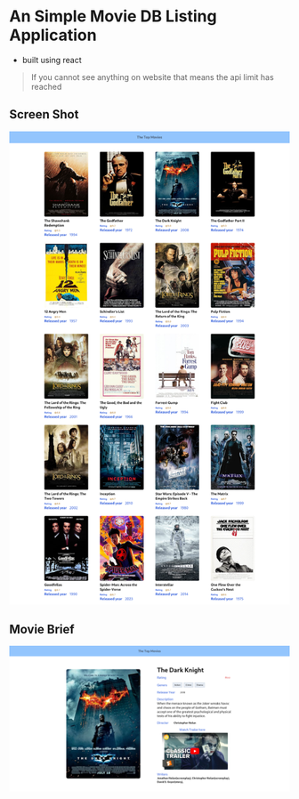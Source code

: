 # An Simple Movie DB Listing Application 
- built using react

> If you cannot see anything on website that means the api limit has reached

## Screen Shot
<img src="./public/Home_page.png" />

## Movie Brief

<img src="./public/Movie.png" />